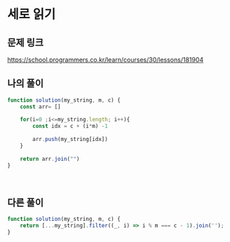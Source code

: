 # 세로 읽기

## 문제 링크

https://school.programmers.co.kr/learn/courses/30/lessons/181904
<br>

## 나의 풀이

```js
function solution(my_string, m, c) {
    const arr= []
    
    for(i=0 ;i<=my_string.length; i++){
        const idx = c + (i*m) -1
        
        arr.push(my_string[idx])
    } 
    
    return arr.join("")
}
```
<br>

## 다른 풀이

```js
function solution(my_string, m, c) {
    return [...my_string].filter((_, i) => i % m === c - 1).join('');
}
```